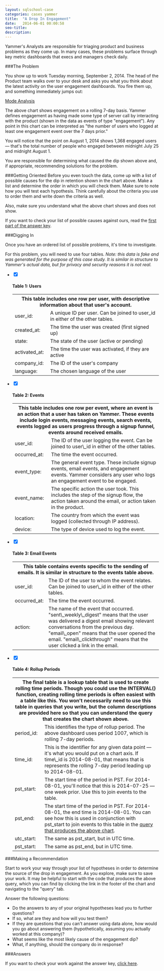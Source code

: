 ```yaml
---
layout: sqlschool-case
categories: cases yammer
title:  "A Drop In Engagement"
date:   2014-06-01 00:00:58
seo-title: 
description: 
---
```


Yammer's Analysts are responsible for triaging product and business problems as they come up. In many cases, these problems surface through key metric dashboards that execs and managers check daily.

###The Problem

You show up to work Tuesday morning, September 2, 2014. The head of the Product team walks over to your desk and asks you what you think about the latest activity on the user engagement dashboards. You fire them up, and something immediately jumps out:

<a href="https://staging.modeanalytics.com/tutorial/reports/f7aeca4599b7/embed" class="mode-embed">Mode Analysis</a><script src="https://staging.modeanalytics.com/embed/embed.js"></script>

The above chart shows engagement on a rolling 7-day basis. Yammer defines engagement as having made some type of server call by interacting with the product (shown in the data as events of type "engagement"). Any point in this chart can be interpreted as "the number of users who logged at least one engagement event over the 7 days prior."

You will notice that the point on August 1, 2014 shows 1,368 engaged users — that's the total number of people who engaged between midnight July 25 and midnight August 1.

You are responsible for determining what caused the dip shown above and, if appropriate, recommending solutions for the problem.

###Getting Oriented
Before you even touch the data, come up with a list of possible causes for the dip in retention shown in the chart above. Make a list and determine the order in which you will check them. Make sure to note how you will test each hypothesis. Think carefully about the criteria you use to order them and write down the criteria as well.

Also, make sure you understand what the above chart shows and does not show.

If you want to check your list of possible causes against ours, read the [first part of the answer key](answers/a-drop-in-engagement-answers.html).

###Digging In

Once you have an ordered list of possible problems, it's time to investigate.

For this problem, you will need to use four tables. *Note: this data is fake and was generated for the purpose of this case study. It is similar in structure to Yammer's actual data, but for privacy and security reasons it is not real.*

<div class="accordion">
  <ul>
    <li>
      <input type="checkbox" checked>
      <i></i>
      <h4>Table 1: Users</h4>
      <table>
        <tr>
          <th colspan="2">This table includes one row per user, with descriptive information about that user's account.
            <!--<a href="https://modeanalytics.com/tutorial/tables/yammer_users">View table in Mode</a>-->
          </th>
        </tr>
        <tr>
          <td>user_id:</td>
          <td class="right">A unique ID per user. Can be joined to user_id in either of the other tables.</td>
        </tr>
        <tr>
          <td>created_at:</td>
          <td class="right">The time the user was created (first signed up)</td>
        </tr>
        <tr>
          <td>state:</td>
          <td class="right">The state of the user (active or pending)</td>
        </tr>
        <tr><td>activated_at:</td>
          <td class="right">The time the user was activated, if they are active</td></tr>
        <tr>
          <td>company_id:</td><td class="right">The ID of the user's company</td></tr>
        <tr>
          <td>language:</td><td class="right">The chosen language of the user</td></tr>
      </table>
    </li>
    <li>
      <input type="checkbox" checked>
      <i></i>
      <h4>Table 2: Events</h4>
      <table>
        <tr>
          <th colspan="2">This table includes one row per event, where an event is an action that a user has taken on Yammer. These events include login events, messaging events, search events, events logged as users progress through a signup funnel, events around received emails.
            <!--<a href="https://modeanalytics.com/tutorial/tables/yammer_events">View this table in Mode</a>-->
          </th>
        </tr>
        <tr>
          <td>user_id:</td>
          <td class="right">The ID of the user logging the event. Can be joined to user\_id in either of the other tables.</td>
        </tr>
        <tr>
          <td>occurred_at:</td>
          <td class="right">The time the event occurred.</td>
        </tr>
        <tr>
          <td>event_type:</td>
          <td class="right">The general event type. These include signup events, email events, and engagement events. Yammer considers any user who logs an engagement event to be engaged.
            <!--**MORE HERE ON DIFFERENT EVENT TYPES AND NAMES**-->
          </td>
        </tr>
        <tr><td>event_name:</td>
          <td class="right">The specific action the user took. This includes the step of the signup flow, the action taken around the email, or action taken in the product.</td></tr>
        <tr>
          <td>location:</td><td class="right">The country from which the event was logged (collected through IP address).</td></tr>
        <tr>
          <td>device:</td><td class="right">The type of device used to log the event.</td></tr>
      </table>
    </li>
    <li>
      <input type="checkbox" checked>
      <i></i>
      <h4>Table 3: Email Events</h4>
      <table>
        <tr>
          <th colspan="2">This table contains events specific to the sending of emails. It is similar in structure to the events table above.
            <!--<a href="https://modeanalytics.com/tutorial/tables/yammer_emails">View this table in Mode</a>-->
          </th>
        </tr>
        <tr>
          <td>user_id:</td>
          <td class="right">The ID of the user to whom the event relates. Can be joined to user\_id in either of the other tables.</td>
        </tr>
        <tr>
          <td>occurred_at:</td>
          <td class="right">The time the event occurred.</td>
        </tr>
        <tr>
          <td>action:</td>
          <td class="right">The name of the event that occurred. "sent\_weekly\_digest" means that the user was delivered a digest email showing relevant conversations from the previous day. "email\_open" means that the user opened the email. "email\_clickthrough" means that the user clicked a link in the email.
            <!--**MORE HERE ON DIFFERENT EVENT TYPES AND NAMES**-->
          </td>
        </tr>
      </table>
    </li>
    <li>
      <input type="checkbox" checked>
      <i></i>
      <h4>Table 4: Rollup Periods</h4>
      <table>
        <tr>
          <th colspan="2">The final table is a lookup table that is used to create rolling time periods. Though you could use the INTERVAL() function, creating rolling time periods is often easiest with a table like this. You won't necessarily need to use this table in queries that you write, but the column descriptions are provided here so that you can understand the query that creates the chart shown above.
            <!--<a href="https://modeanalytics.com/tutorial/tables/dimension_rollup_periods">View this table in Mode</a>-->
          </th>
        </tr>
        <tr>
          <td>period_id:</td>
          <td class="right">This identifies the type of rollup period. The above dashboard uses period 1007, which is rolling 7-day periods.</td>
        </tr>
        <tr>
          <td>time_id:</td>
          <td class="right">This is the identifier for any given data point &mdash; it's what you would put on a chart axis. If time\_id is 2014-08-01, that means that is represents the rolling 7-day period leading up to 2014-08-01.</td>
        </tr>
        <tr>
          <td>pst_start:</td>
          <td class="right">The start time of the period in PST. For 2014-08-01, you'll notice that this is 2014-07-25 &mdash; one week prior. Use this to join events to the table.</td>
        </tr>
        <tr>
          <td>pst_end:</td>
          <td class="right">The start time of the period in PST. For 2014-08-01, the end time is 2014-08-01. You can see how this is used in conjunction with pst_start to join events to this table in the <a href="https://staging.modeanalytics.com/tutorial/reports/f7aeca4599b7/runs/5e08a9650c91/query">query that produces the above chart</a>.</td>
        </tr>
        <tr>
          <td>utc_start:</td>
          <td class="right">The same as pst_start, but in UTC time.</td>
        </tr>
        <tr>
          <td>pst_start:</td>
          <td class="right">The same as pst_end, but in UTC time.</td>
        </tr>
      </table>
    </li>
  </ul>
</div>

###Making a Recommendation

Start to work your way through your list of hypotheses in order to determine the source of the drop in engagement. As you explore, make sure to save your work. It may be helpful to start with the code that produces the above query, which you can find by clicking the link in the footer of the chart and navigating to the "query" tab.

Answer the following questions:

* Do the answers to any of your original hypotheses lead you to further questions?
* If so, what are they and how will you test them?
* If they are questions that you can't answer using data alone, how would you go about answering them (hypothetically, assuming you actually worked at this company)?
* What seems like the most likely cause of the engagement dip?
* What, if anything, should the company do in response?

###Answers

If you want to check your work against the answer key, [click here](answers/a-drop-in-engagement-answers.html#solution).